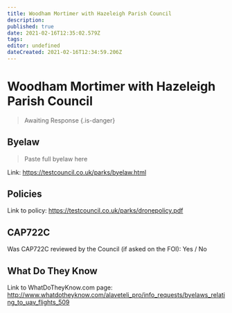 ```yaml
---
title: Woodham Mortimer with Hazeleigh Parish Council
description: 
published: true
date: 2021-02-16T12:35:02.579Z
tags: 
editor: undefined
dateCreated: 2021-02-16T12:34:59.206Z
---
```


# Woodham Mortimer with Hazeleigh Parish Council
>  Awaiting Response
> {.is-danger}

## Byelaw
> Paste full byelaw here

Link:
https://testcouncil.co.uk/parks/byelaw.html

## Policies
Link to policy:
https://testcouncil.co.uk/parks/dronepolicy.pdf

## CAP722C

Was CAP722C reviewed by the Council (if asked on the FOI): Yes / No

## What Do They Know

Link to WhatDoTheyKnow.com page:
http://www.whatdotheyknow.com/alaveteli_pro/info_requests/byelaws_relating_to_uav_flights_509

